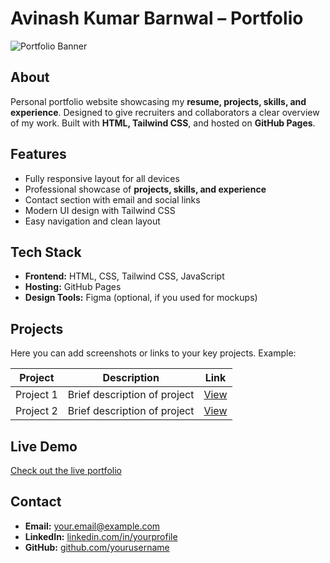 # Avinash Kumar Barnwal – Portfolio

![Portfolio Banner](https://via.placeholder.com/1200x300?text=Avinash+Portfolio)

## About

Personal portfolio website showcasing my **resume, projects, skills, and experience**. Designed to give recruiters and collaborators a clear overview of my work. Built with **HTML, Tailwind CSS**, and hosted on **GitHub Pages**.

## Features

* Fully responsive layout for all devices
* Professional showcase of **projects, skills, and experience**
* Contact section with email and social links
* Modern UI design with Tailwind CSS
* Easy navigation and clean layout

## Tech Stack

* **Frontend:** HTML, CSS, Tailwind CSS, JavaScript
* **Hosting:** GitHub Pages
* **Design Tools:** Figma (optional, if you used for mockups)

## Projects

Here you can add screenshots or links to your key projects.
Example:

| Project   | Description                  | Link      |
| --------- | ---------------------------- | --------- |
| Project 1 | Brief description of project | [View](#) |
| Project 2 | Brief description of project | [View](#) |

## Live Demo

[Check out the live portfolio](https://staravinash.github.io/portfolio)

## Contact

* **Email:** [your.email@example.com](mailto:your.email@example.com)
* **LinkedIn:** [linkedin.com/in/yourprofile](https://linkedin.com)
* **GitHub:** [github.com/yourusername](https://github.com/yourusername)
